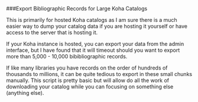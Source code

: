 ###Export Bibliographic Records for Large Koha Catalogs

This is primarily for hosted Koha catalogs as I am sure there is a much easier way to dump your catalog data if you are hosting it yourself or have access to the server that is hosting it. 

If your Koha instance is hosted, you can export your data from the admin interface, but I have found that it will timeout should you want to export more than 5,000 - 10,000 bibibliographic records. 

If like many libraries you have records on the order of hundreds of thousands to millions, it can be quite tedious to export in these small chunks manually. This script is pretty basic but will allow do all the work of downloading your catalog while you can focusing on something else (anything else).
